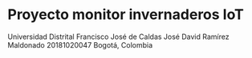 # Proyecto monitor invernaderos IoT
Universidad Distrital Francisco José de Caldas
José David Ramírez Maldonado 20181020047
Bogotá, Colombia
